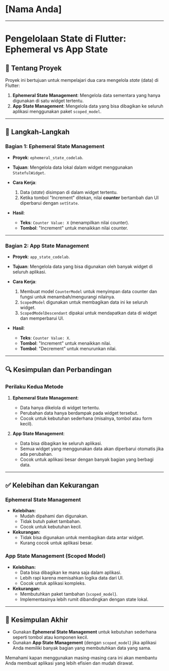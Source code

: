 # [Nama Anda]

---

# Pengelolaan State di Flutter: **Ephemeral** vs **App State**

## 📖 Tentang Proyek
Proyek ini bertujuan untuk mempelajari dua cara mengelola *state* (data) di Flutter:
1. **Ephemeral State Management**: Mengelola data sementara yang hanya digunakan di satu widget tertentu.
2. **App State Management**: Mengelola data yang bisa dibagikan ke seluruh aplikasi menggunakan paket `scoped_model`.

---

## 🚀 Langkah-Langkah

### **Bagian 1: Ephemeral State Management**
- **Proyek**: `ephemeral_state_codelab`.
- **Tujuan**: Mengelola data lokal dalam widget menggunakan `StatefulWidget`.
- **Cara Kerja**:
  1. Data (_state_) disimpan di dalam widget tertentu.
  2. Ketika tombol "Increment" ditekan, nilai **counter** bertambah dan UI diperbarui dengan `setState`.

- **Hasil**:
  - **Teks**: `Counter Value: X` (menampilkan nilai counter).
  - **Tombol**: "Increment" untuk menaikkan nilai counter.

---

### **Bagian 2: App State Management**
- **Proyek**: `app_state_codelab`.
- **Tujuan**: Mengelola data yang bisa digunakan oleh banyak widget di seluruh aplikasi.
- **Cara Kerja**:
  1. Membuat model `CounterModel` untuk menyimpan data counter dan fungsi untuk menambah/mengurangi nilainya.
  2. `ScopedModel` digunakan untuk membagikan data ini ke seluruh widget.
  3. `ScopedModelDescendant` dipakai untuk mendapatkan data di widget dan memperbarui UI.

- **Hasil**:
  - **Teks**: `Counter Value: X`.
  - **Tombol**: "Increment" untuk menaikkan nilai.
  - **Tombol**: "Decrement" untuk menurunkan nilai.

---

## 🔍 Kesimpulan dan Perbandingan

### **Perilaku Kedua Metode**
1. **Ephemeral State Management**:
   - Data hanya dikelola di widget tertentu.
   - Perubahan data hanya berdampak pada widget tersebut.
   - Cocok untuk kebutuhan sederhana (misalnya, tombol atau form kecil).

2. **App State Management**:
   - Data bisa dibagikan ke seluruh aplikasi.
   - Semua widget yang menggunakan data akan diperbarui otomatis jika ada perubahan.
   - Cocok untuk aplikasi besar dengan banyak bagian yang berbagi data.

---

## ✅ Kelebihan dan Kekurangan

### **Ephemeral State Management**
- **Kelebihan:**
  - Mudah dipahami dan digunakan.
  - Tidak butuh paket tambahan.
  - Cocok untuk kebutuhan kecil.
- **Kekurangan:**
  - Tidak bisa digunakan untuk membagikan data antar widget.
  - Kurang cocok untuk aplikasi besar.

### **App State Management (Scoped Model)**
- **Kelebihan:**
  - Data bisa dibagikan ke mana saja dalam aplikasi.
  - Lebih rapi karena memisahkan logika data dari UI.
  - Cocok untuk aplikasi kompleks.
- **Kekurangan:**
  - Membutuhkan paket tambahan (`scoped_model`).
  - Implementasinya lebih rumit dibandingkan dengan state lokal.

---

## 🎯 Kesimpulan Akhir
- Gunakan **Ephemeral State Management** untuk kebutuhan sederhana seperti tombol atau komponen kecil.
- Gunakan **App State Management** (dengan `scoped_model`) jika aplikasi Anda memiliki banyak bagian yang membutuhkan data yang sama.

Memahami kapan menggunakan masing-masing cara ini akan membantu Anda membuat aplikasi yang lebih efisien dan mudah dirawat.
